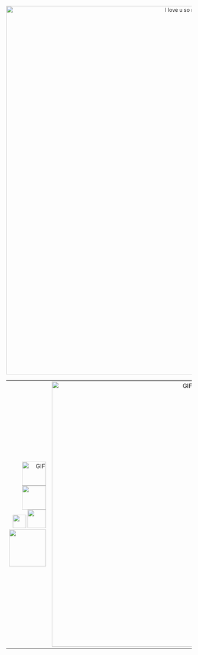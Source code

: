 <p align="center">
<img src="https://github.com/rcarmen-btc/rcarmen-btc/blob/main/riserlarenss.gif" alt="I love u so much, Anya!" title="I love u so much, Anya!" width="1000"  align="middle"/>
</p>


| | | |
|----:|:----:|:----------|
|  <img alt="GIF" width=65 src="https://img.shields.io/badge/Python-3776AB?style=for-the-badge&logo=python&logoColor=white"/> <img width=65 src="https://img.shields.io/badge/Django-092E20?style=for-the-badge&logo=django&logoColor=white/"> <img width=36 src="https://img.shields.io/badge/C-00599C?style=for-the-badge&logo=c&logoColor=white"/> <img width=50 src="https://img.shields.io/badge/C%2B%2B-00599C?style=for-the-badge&logo=c%2B%2B&logoColor=white"> <img width=100 src="https://img.shields.io/badge/PostgreSQL-316192?style=for-the-badge&logo=postgresql&logoColor=white"> |<img hight="300" width="720" alt="GIF" src="https://leetcode.card.workers.dev/?username=rcarmen-btc"/> | <img width=79 src="https://img.shields.io/badge/docker-%230db7ed.svg?style=for-the-badge&logo=docker&logoColor=white"> <img width=50 src="https://img.shields.io/badge/VIM-%2311AB00.svg?style=for-the-badge&logo=vim&logoColor=white"> <img width=65 src="https://img.shields.io/badge/Linux-FCC624?style=for-the-badge&logo=linux&logoColor=black"> |
